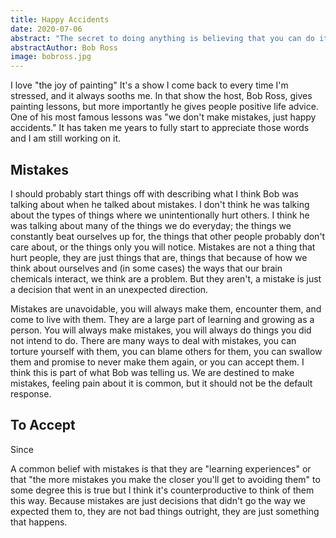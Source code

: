 ```yaml
---
title: Happy Accidents
date: 2020-07-06
abstract: "The secret to doing anything is believing that you can do it. Anything that you believe you can do strong enough, you can do. Anything. As long as you believe."
abstractAuthor: Bob Ross
image: bobross.jpg
---
```


I love "the joy of painting" It's a show I come back to every time I'm stressed, and it always sooths me. In that show the host, Bob Ross, gives 
painting lessons, but more importantly he gives people positive life advice. One of his most famous lessons was "we don't make mistakes, just happy accidents." 
It has taken me years to fully start to appreciate those words and I am still working on it.

## Mistakes

I should probably start things off with describing what I think Bob was talking about when he talked about mistakes. I don't think he was talking about the types of things
where we unintentionally hurt others. I think he was talking about many of the things we do everyday; the things we constantly beat ourselves up for, the things that other
people probably don't care about, or the things only you will notice. Mistakes are not a thing that hurt people, they are just things that are, things that because of how we
think about ourselves and (in some cases) the ways that our brain chemicals interact, we think are a problem. But they aren't, a mistake is just a decision that went in
an unexpected direction.

Mistakes are unavoidable, you will always make them, encounter them, and come to live with them. They are a large part of learning and growing as a person. You will always make 
mistakes, you will always do things you did not intend to do. There are many ways to deal with mistakes, you can torture yourself with them, you can blame others for them, you 
can swallow them and promise to never make them again, or you can accept them. I think this is part of what Bob was telling us. We are destined to make mistakes, feeling pain 
about it is common, but it should not be the default response.

## To Accept

Since 

A common belief with mistakes is that they are "learning experiences" or that "the more mistakes you make the closer you'll get to avoiding them" to some degree this is true
but I think it's counterproductive to think of them this way. Because mistakes are just decisions that didn't go the way we expected them to, they are not bad things outright,
they are just something that happens. 